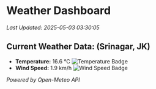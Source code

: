 
# Weather Dashboard

_Last Updated: 2025-05-03 03:30:05_

## Current Weather Data: (Srinagar, JK)
- **Temperature:** 16.6 °C ![Temperature Badge](https://img.shields.io/badge/Temperature-Low%20Temp-blue)
- **Wind Speed:** 1.9 km/h ![Wind Speed Badge](https://img.shields.io/badge/Wind%20Speed-Light%20Wind-blue)

*Powered by Open-Meteo API*
